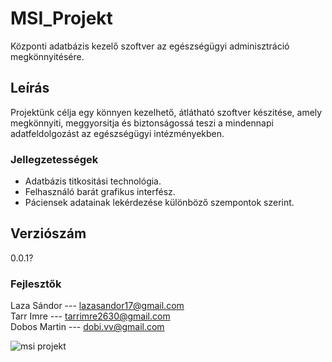 # MSI_Projekt
Központi adatbázis kezelő szoftver az egészségügyi adminisztráció megkönnyitésére.

## Leírás
Projektünk célja egy könnyen kezelhető, átlátható szoftver készitése, amely 
megkönnyiti, meggyorsitja és biztonságossá teszi a mindennapi adatfeldolgozást
az egészségügyi intézményekben.

### Jellegzetességek
- Adatbázis titkositási technológia.
- Felhasználó barát grafikus interfész.
- Páciensek adatainak lekérdezése különböző szempontok szerint.

## Verziószám
0.0.1?

### Fejlesztők
Laza Sándor --- lazasandor17@gmail.com  
Tarr Imre --- tarrimre2630@gmail.com  
Dobos Martin --- dobi.vv@gmail.com

![msi projekt](https://toxy.hu/fs/msilogofeher.png)
